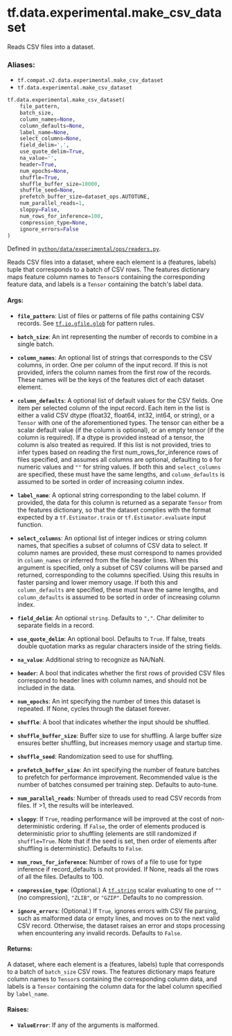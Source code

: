 <div itemscope itemtype="http://developers.google.com/ReferenceObject">
<meta itemprop="name" content="tf.data.experimental.make_csv_dataset" />
<meta itemprop="path" content="Stable" />
</div>

# tf.data.experimental.make_csv_dataset

Reads CSV files into a dataset.

### Aliases:

* `tf.compat.v2.data.experimental.make_csv_dataset`
* `tf.data.experimental.make_csv_dataset`

``` python
tf.data.experimental.make_csv_dataset(
    file_pattern,
    batch_size,
    column_names=None,
    column_defaults=None,
    label_name=None,
    select_columns=None,
    field_delim=',',
    use_quote_delim=True,
    na_value='',
    header=True,
    num_epochs=None,
    shuffle=True,
    shuffle_buffer_size=10000,
    shuffle_seed=None,
    prefetch_buffer_size=dataset_ops.AUTOTUNE,
    num_parallel_reads=1,
    sloppy=False,
    num_rows_for_inference=100,
    compression_type=None,
    ignore_errors=False
)
```



Defined in [`python/data/experimental/ops/readers.py`](/code/stable/tensorflow/python/data/experimental/ops/readers.py).

<!-- Placeholder for "Used in" -->

Reads CSV files into a dataset, where each element is a (features, labels)
tuple that corresponds to a batch of CSV rows. The features dictionary
maps feature column names to `Tensor`s containing the corresponding
feature data, and labels is a `Tensor` containing the batch's label data.

#### Args:


* <b>`file_pattern`</b>: List of files or patterns of file paths containing CSV
  records. See <a href="../../../tf/io/gfile/glob.md"><code>tf.io.gfile.glob</code></a> for pattern rules.
* <b>`batch_size`</b>: An int representing the number of records to combine
  in a single batch.
* <b>`column_names`</b>: An optional list of strings that corresponds to the CSV
  columns, in order. One per column of the input record. If this is not
  provided, infers the column names from the first row of the records.
  These names will be the keys of the features dict of each dataset element.
* <b>`column_defaults`</b>: A optional list of default values for the CSV fields. One
  item per selected column of the input record. Each item in the list is
  either a valid CSV dtype (float32, float64, int32, int64, or string), or a
  `Tensor` with one of the aforementioned types. The tensor can either be
  a scalar default value (if the column is optional), or an empty tensor (if
  the column is required). If a dtype is provided instead of a tensor, the
  column is also treated as required. If this list is not provided, tries
  to infer types based on reading the first num_rows_for_inference rows of
  files specified, and assumes all columns are optional, defaulting to `0`
  for numeric values and `""` for string values. If both this and
  `select_columns` are specified, these must have the same lengths, and
  `column_defaults` is assumed to be sorted in order of increasing column
  index.
* <b>`label_name`</b>: A optional string corresponding to the label column. If
  provided, the data for this column is returned as a separate `Tensor` from
  the features dictionary, so that the dataset complies with the format
  expected by a `tf.Estimator.train` or `tf.Estimator.evaluate` input
  function.
* <b>`select_columns`</b>: An optional list of integer indices or string column
  names, that specifies a subset of columns of CSV data to select. If
  column names are provided, these must correspond to names provided in
  `column_names` or inferred from the file header lines. When this argument
  is specified, only a subset of CSV columns will be parsed and returned,
  corresponding to the columns specified. Using this results in faster
  parsing and lower memory usage. If both this and `column_defaults` are
  specified, these must have the same lengths, and `column_defaults` is
  assumed to be sorted in order of increasing column index.
* <b>`field_delim`</b>: An optional `string`. Defaults to `","`. Char delimiter to
  separate fields in a record.
* <b>`use_quote_delim`</b>: An optional bool. Defaults to `True`. If false, treats
  double quotation marks as regular characters inside of the string fields.
* <b>`na_value`</b>: Additional string to recognize as NA/NaN.
* <b>`header`</b>: A bool that indicates whether the first rows of provided CSV files
  correspond to header lines with column names, and should not be included
  in the data.
* <b>`num_epochs`</b>: An int specifying the number of times this dataset is repeated.
  If None, cycles through the dataset forever.
* <b>`shuffle`</b>: A bool that indicates whether the input should be shuffled.
* <b>`shuffle_buffer_size`</b>: Buffer size to use for shuffling. A large buffer size
  ensures better shuffling, but increases memory usage and startup time.
* <b>`shuffle_seed`</b>: Randomization seed to use for shuffling.
* <b>`prefetch_buffer_size`</b>: An int specifying the number of feature
  batches to prefetch for performance improvement. Recommended value is the
  number of batches consumed per training step. Defaults to auto-tune.

* <b>`num_parallel_reads`</b>: Number of threads used to read CSV records from files.
  If >1, the results will be interleaved.
* <b>`sloppy`</b>: If `True`, reading performance will be improved at
  the cost of non-deterministic ordering. If `False`, the order of elements
  produced is deterministic prior to shuffling (elements are still
  randomized if `shuffle=True`. Note that if the seed is set, then order
  of elements after shuffling is deterministic). Defaults to `False`.
* <b>`num_rows_for_inference`</b>: Number of rows of a file to use for type inference
  if record_defaults is not provided. If None, reads all the rows of all
  the files. Defaults to 100.
* <b>`compression_type`</b>: (Optional.) A <a href="../../../tf.md#string"><code>tf.string</code></a> scalar evaluating to one of
  `""` (no compression), `"ZLIB"`, or `"GZIP"`. Defaults to no compression.
* <b>`ignore_errors`</b>: (Optional.) If `True`, ignores errors with CSV file parsing,
  such as malformed data or empty lines, and moves on to the next valid
  CSV record. Otherwise, the dataset raises an error and stops processing
  when encountering any invalid records. Defaults to `False`.


#### Returns:

A dataset, where each element is a (features, labels) tuple that corresponds
to a batch of `batch_size` CSV rows. The features dictionary maps feature
column names to `Tensor`s containing the corresponding column data, and
labels is a `Tensor` containing the column data for the label column
specified by `label_name`.



#### Raises:


* <b>`ValueError`</b>: If any of the arguments is malformed.